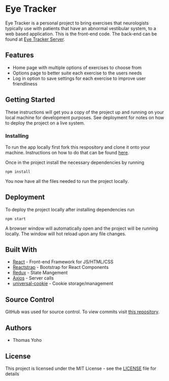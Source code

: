 # Eye Tracker
Eye Tracker is a personal project to bring exercises that neurologists typically use with patients that have an abnormal vestibular system, to a web based application. This is the front-end code. The back-end can be found at [Eye Tracker Server](https://github.com/TYohoJr/eyeTracker-server).

## Features
* Home page with multiple options of exercises to choose from
* Options page to better suite each exercise to the users needs
* Log in option to save settings for each exercise to improve user friendliness

## Getting Started
These instructions will get you a copy of the project up and running on your local machine for development purposes. See deployment for notes on how to deploy the project on a live system.

### Installing
To run the app locally first fork this respository and clone it onto your machine. Instructions on how to do that can be found [here](https://help.github.com/en/articles/fork-a-repo).

Once in the project install the necessary dependencies by running

```
npm install
```
You now have all the files needed to run the project locally.

## Deployment
To deploy the project locally after installing dependencies run

```
npm start
```

A browser window will automatically open and the project will be running locally. The window will hot reload upon any file changes.

## Built With
* [React](https://reactjs.org/) - Front-end Framework for JS/HTML/CSS
* [Reactstrap](https://reactstrap.github.io/) - Bootstrap for React Components
* [Redux](https://redux.js.org/) - State Mangement
* [Axios](https://www.npmjs.com/package/axios) - Server calls
* [universal-cookie](https://www.npmjs.com/package/universal-cookie) - Cookie storage/management

## Source Control
GitHub was used for source control. To view commits visit [this repository](https://github.com/TYohoJr/eyeTracker).

## Authors
* Thomas Yoho

## License
This project is licensed under the MIT License - see the [LICENSE](https://github.com/TYohoJr/eyeTracker/blob/master/LICENSE) file for details
